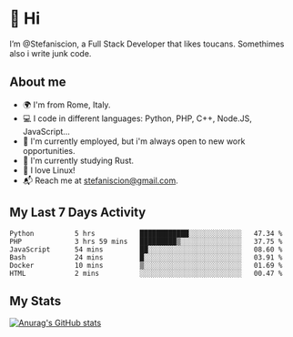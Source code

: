 # 👋 Hi

I’m @Stefaniscion, a Full Stack Developer that likes toucans.
Somethimes also i write junk code.

## About me

- 🌍 I'm from Rome, Italy.
- 💻 I code in different languages: Python, PHP, C++, Node.JS, JavaScript...
- 💼 I'm currently employed, but i'm always open to new work opportunities.
- 🌱 I'm currently studying Rust.
- 🐧 I love Linux!
- 📬 Reach me at stefaniscion@gmail.com.

## My Last 7 Days Activity
<!--START_SECTION:waka-->

```text
Python          5 hrs           ████████████░░░░░░░░░░░░░   47.34 %
PHP             3 hrs 59 mins   █████████▒░░░░░░░░░░░░░░░   37.75 %
JavaScript      54 mins         ██░░░░░░░░░░░░░░░░░░░░░░░   08.60 %
Bash            24 mins         █░░░░░░░░░░░░░░░░░░░░░░░░   03.91 %
Docker          10 mins         ▒░░░░░░░░░░░░░░░░░░░░░░░░   01.69 %
HTML            2 mins          ░░░░░░░░░░░░░░░░░░░░░░░░░   00.47 %
```

<!--END_SECTION:waka-->

## My Stats
[![Anurag's GitHub stats](https://github-readme-stats.vercel.app/api?username=stefaniscion)](https://github.com/anuraghazra/github-readme-stats)
